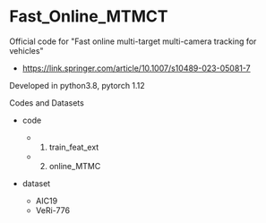 # Fast_Online_MTMCT

Official code for "Fast online multi-target multi-camera tracking for vehicles"
 - https://link.springer.com/article/10.1007/s10489-023-05081-7

Developed in python3.8, pytorch 1.12

Codes and Datasets
- code
  - 1. train_feat_ext
  - 2. online_MTMC

- dataset
  - AIC19
  - VeRi-776
  
